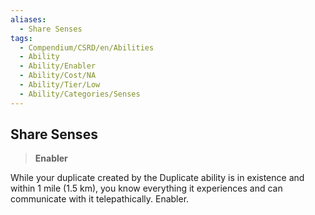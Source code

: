 ```yaml
---
aliases:
  - Share Senses
tags:
  - Compendium/CSRD/en/Abilities
  - Ability
  - Ability/Enabler
  - Ability/Cost/NA
  - Ability/Tier/Low
  - Ability/Categories/Senses
---
```

  
    
## Share Senses    
>**Enabler**  
    
While your duplicate created by the Duplicate ability is in existence and within 1 mile (1.5 km), you know everything it experiences and can communicate with it telepathically. Enabler.